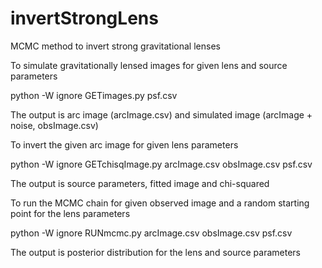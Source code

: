 invertStrongLens
================

MCMC method to invert strong gravitational lenses


To simulate gravitationally lensed images for given lens and source parameters

python -W ignore GETimages.py psf.csv

The output is arc image (arcImage.csv) and simulated image (arcImage + noise, obsImage.csv)


To invert the given arc image for given lens parameters

python -W ignore GETchisqImage.py arcImage.csv obsImage.csv psf.csv

The output is source parameters, fitted image and chi-squared


To run the MCMC chain for given observed image and a random starting point for the lens parameters

python -W ignore RUNmcmc.py arcImage.csv obsImage.csv psf.csv

The output is posterior distribution for the lens and source parameters

